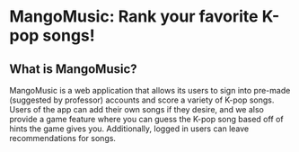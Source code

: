 # MangoMusic: Rank your favorite K-pop songs!

## What is MangoMusic?
MangoMusic is a web application that allows its users to sign into pre-made (suggested by professor) accounts and score a variety of K-pop songs. Users of the app can add their own songs if they desire, and we also provide a game feature where you can guess the K-pop song based off of hints the game gives you. Additionally, logged in users can leave recommendations for songs.